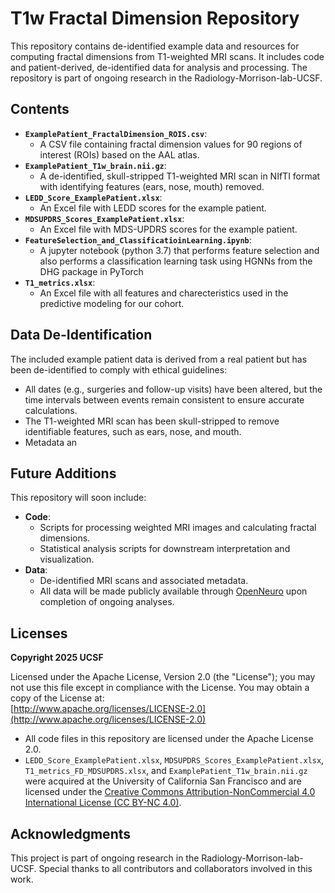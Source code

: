 # T1w Fractal Dimension Repository

This repository contains de-identified example data and resources for computing fractal dimensions from T1-weighted MRI scans. It includes code and patient-derived, de-identified data for analysis and processing. The repository is part of ongoing research in the Radiology-Morrison-lab-UCSF.

## Contents

- **`ExamplePatient_FractalDimension_ROIS.csv`**: 
  - A CSV file containing fractal dimension values for 90 regions of interest (ROIs) based on the AAL atlas.
- **`ExamplePatient_T1w_brain.nii.gz`**: 
  - A de-identified, skull-stripped T1-weighted MRI scan in NIfTI format with identifying features (ears, nose, mouth) removed.
- **`LEDD_Score_ExamplePatient.xlsx`**: 
  - An Excel file with LEDD scores for the example patient.
- **`MDSUPDRS_Scores_ExamplePatient.xlsx`**: 
  - An Excel file with MDS-UPDRS scores for the example patient.
- **`FeatureSelection_and_ClassificatioinLearning.ipynb`**: 
  - A jupyter notebook (python 3.7) that performs feature selection and also performs a classification learning task using HGNNs from the DHG package in PyTorch
- **`T1_metrics.xlsx`**: 
  - An Excel file with all features and charecteristics used in the predictive modeling for our cohort.

## Data De-Identification

The included example patient data is derived from a real patient but has been de-identified to comply with ethical guidelines:
- All dates (e.g., surgeries and follow-up visits) have been altered, but the time intervals between events remain consistent to ensure accurate calculations.
- The T1-weighted MRI scan has been skull-stripped to remove identifiable features, such as ears, nose, and mouth.
- Metadata an


## Future Additions

This repository will soon include:
- **Code**:
  - Scripts for processing weighted MRI images and calculating fractal dimensions.
  - Statistical analysis scripts for downstream interpretation and visualization.
- **Data**:
  - De-identified MRI scans and associated metadata.
  - All data will be made publicly available through [OpenNeuro](https://openneuro.org/) upon completion of ongoing analyses.

## Licenses

**Copyright 2025 UCSF**

Licensed under the Apache License, Version 2.0 (the "License"); you may not use this file except in compliance with the License. You may obtain a copy of the License at:  
[http://www.apache.org/licenses/LICENSE-2.0](http://www.apache.org/licenses/LICENSE-2.0)

- All code files in this repository are licensed under the Apache License 2.0.
- `LEDD_Score_ExamplePatient.xlsx`, `MDSUPDRS_Scores_ExamplePatient.xlsx`, `T1_metrics_FD_MDSUPDRS.xlsx`, and `ExamplePatient_T1w_brain.nii.gz` were acquired at the University of California San Francisco and are licensed under the [Creative Commons Attribution-NonCommercial 4.0 International License (CC BY-NC 4.0)](https://creativecommons.org/licenses/by-nc/4.0/).

## Acknowledgments

This project is part of ongoing research in the Radiology-Morrison-lab-UCSF. Special thanks to all contributors and collaborators involved in this work.

